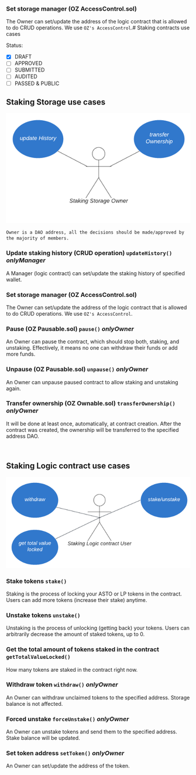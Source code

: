 ### Set storage manager (OZ AccessControl.sol)

The Owner can set/update the address of the logic contract that is allowed to do CRUD operations. We use `OZ's AccessControl`.# Staking contracts use cases

Status: <br>

- [x] DRAFT
- [ ] APPROVED
- [ ] SUBMITTED
- [ ] AUDITED
- [ ] PASSED & PUBLIC

## Staking Storage use cases

![Staking Storage contracts use cases](assets/staking_storage_uc.png)

    Owner is a DAO address, all the decisions should be made/approved by the majority of members.

### Update staking history (CRUD operation) `updateHistory()` **_onlyManager_**

A Manager (logic contract) can set/update the staking history of specified wallet.

### Set storage manager (OZ AccessControl.sol)

The Owner can set/update the address of the logic contract that is allowed to do CRUD operations. We use `OZ's AccessControl`.

### Pause (OZ Pausable.sol) `pause()` _onlyOwner_

An Owner can pause the contract, which should stop both, staking, and unstaking. Effectively, it means no one can withdraw their funds or add more funds.

### Unpause (OZ Pausable.sol) `unpause()` _onlyOwner_

An Owner can unpause paused contract to allow staking and unstaking again.

### Transfer ownership (OZ Ownable.sol) `transferOwnership()` _onlyOwner_

It will be done at least once, automatically, at contract creation. After the contract was created, the ownership will be transferred to the specified address DAO.

<br>

## Staking Logic contract use cases

![Staking Logic contracts use cases](assets/staking_logic_uc.png)

### Stake tokens `stake()`

Staking is the process of locking your ASTO or LP tokens in the contract.
Users can add more tokens (increase their stake) anytime.

### Unstake tokens `unstake()`

Unstaking is the process of unlocking (getting back) your tokens.
Users can arbitrarily decrease the amount of staked tokens, up to 0.

### Get the total amount of tokens staked in the contract `getTotalValueLocked()`

How many tokens are staked in the contract right now.

### Withdraw token `withdraw()` _onlyOwner_

An Owner can withdraw unclaimed tokens to the specified address. Storage balance is not affected.

### Forced unstake `forceUnstake()` _onlyOwner_

An Owner can unstake tokens and send them to the specified address. Stake balance will be updated.

### Set token address `setToken()` _onlyOwner_

An Owner can set/update the address of the token.
